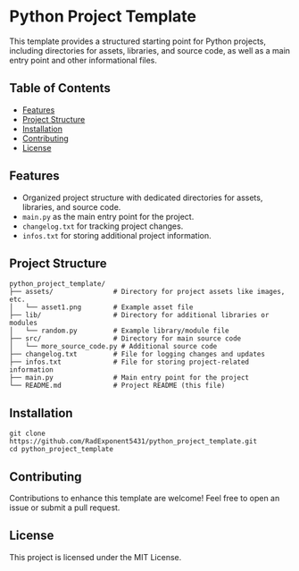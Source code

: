 # Python Project Template

This template provides a structured starting point for Python projects, including directories for assets, libraries, and source code, as well as a main entry point and other informational files.

## Table of Contents

- [Features](#features)
- [Project Structure](#project-structure)
- [Installation](#installation)
- [Contributing](#contributing)
- [License](#license)

## Features

- Organized project structure with dedicated directories for assets, libraries, and source code.
-  `main.py` as the main entry point for the project.
- `changelog.txt` for tracking project changes.
- `infos.txt` for storing additional project information.

## Project Structure

```plaintext
python_project_template/
├── assets/               # Directory for project assets like images, etc.
│   └── asset1.png        # Example asset file
├── lib/                  # Directory for additional libraries or modules
│   └── random.py         # Example library/module file
├── src/                  # Directory for main source code
│   └── more_source_code.py # Additional source code
├── changelog.txt         # File for logging changes and updates
├── infos.txt             # File for storing project-related information
├── main.py               # Main entry point for the project
└── README.md             # Project README (this file)
```

## Installation
```plaintext
git clone https://github.com/RadExponent5431/python_project_template.git
cd python_project_template
```

## Contributing

Contributions to enhance this template are welcome! Feel free to open an issue or submit a pull request.

## License

This project is licensed under the MIT License. 
